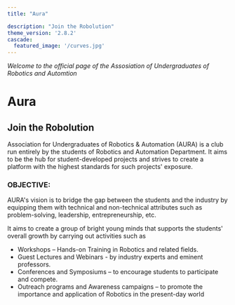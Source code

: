 ```yaml
---
title: "Aura"

description: "Join the Robolution"
theme_version: '2.8.2'
cascade:
  featured_image: '/curves.jpg'
---
```

 _Welcome to the official page of the Assosiation of Undergraduates of Robotics and Automtion_
# Aura
## Join the Robolution

Association for Undergraduates of Robotics & Automation (AURA) is a club run entirely by 
the students of Robotics and Automation Department. It aims to be the hub for student-developed projects and strives to create a platform with the highest standards for such projects' 
exposure.

### OBJECTIVE:

AURA's vision is to bridge the gap between the students and the industry by equipping them 
with technical and non-technical attributes such as problem-solving, leadership, 
entrepreneurship, etc.

 It aims to create a group of bright young minds that supports the students' overall growth by 
carrying out activities such as
- Workshops – Hands-on Training in Robotics and related fields.
- Guest Lectures and Webinars - by industry experts and eminent professors. 
- Conferences and Symposiums – to encourage students to participate and compete. 
- Outreach programs and Awareness campaigns – to promote the importance and application 
of Robotics in the present-day world

